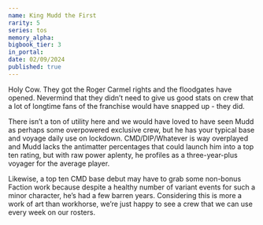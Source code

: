 ```yaml
---
name: King Mudd the First
rarity: 5
series: tos
memory_alpha:
bigbook_tier: 3
in_portal:
date: 02/09/2024
published: true
---
```


Holy Cow. They got the Roger Carmel rights and the floodgates have opened. Nevermind that they didn’t need to give us good stats on crew that a lot of longtime fans of the franchise would have snapped up - they did.

There isn’t a ton of utility here and we would have loved to have seen Mudd as perhaps some overpowered exclusive crew, but he has your typical base and voyage daily use on lockdown. CMD/DIP/Whatever is way overplayed and Mudd lacks the antimatter percentages that could launch him into a top ten rating, but with raw power aplenty, he profiles as a three-year-plus voyager for the average player.

Likewise, a top ten CMD base debut may have to grab some non-bonus Faction work because despite a healthy number of variant events for such a minor character, he’s had a few barren years. Considering this is more a work of art than workhorse, we’re just happy to see a crew that we can use every week on our rosters.
